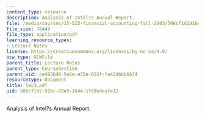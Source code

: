 ```yaml
---
content_type: resource
description: Analysis of Intel?s Annual Report.
file: /media/courses/15-515-financial-accounting-fall-2003/506cf1d291bc02e916441f09edeafe12_lec3.pdf
file_size: 76449
file_type: application/pdf
learning_resource_types:
- Lecture Notes
license: https://creativecommons.org/licenses/by-nc-sa/4.0/
ocw_type: OCWFile
parent_title: Lecture Notes
parent_type: CourseSection
parent_uid: ce4836d8-5e6e-a35e-652f-fa42dbbbbb74
resourcetype: Document
title: lec3.pdf
uid: 506cf1d2-91bc-02e9-1644-1f09edeafe12
---
```

Analysis of Intel?s Annual Report.
